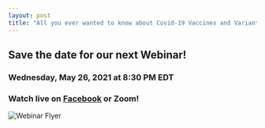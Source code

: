 ```yaml
---
layout: post
title: "All you ever wanted to know about Covid-19 Vaccines and Variants!"
---
```


## Save the date for our next Webinar!
### Wednesday, May 26, 2021 at 8:30 PM EDT
### Watch live on [Facebook](https://www.facebook.com/events/2060694800748025/) or Zoom!

![Webinar Flyer](https://scontent.xx.fbcdn.net/v/t1.6435-9/181295829_128853645953890_5817666295063909723_n.jpg?_nc_cat=104&ccb=1-3&_nc_sid=340051&_nc_ohc=6jF8zdRmuEMAX8Effqn&_nc_ht=scontent.xx&oh=f9e2aa056971c1e28dd885ba3c3a6cfa&oe=60D13040)
